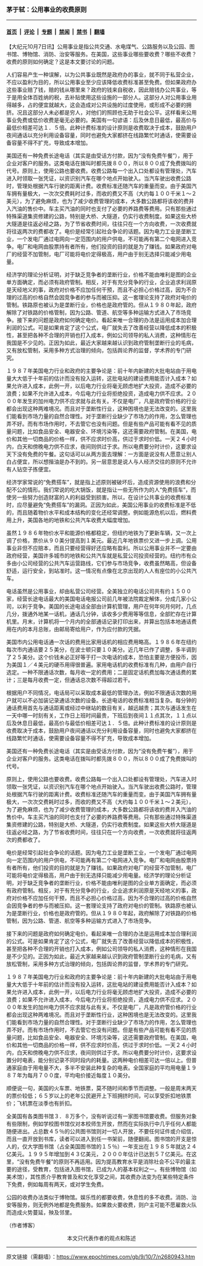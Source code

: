 ### 茅于轼：公用事业的收费原则

---

#### [首页](../../../..?n2680943) &nbsp;|&nbsp; [评论](../../../../../epoch-comment?n2680943) &nbsp;|&nbsp; [专题](../../../../../epoch-special?n2680943) &nbsp;|&nbsp; [禁闻](../../../../../epoch-news?n2680943) &nbsp;|&nbsp; [禁书](../../../../../books?n2680943) &nbsp;|&nbsp; [翻墙](https://github.com/gfw-breaker/nogfw/blob/master/README.md?n2680943)


<div class="post_content" id="artbody" itemprop="articleBody">
 <!-- article content begin -->
 <p>
  【大纪元10月7日讯】公用事业是指公共交通、水电煤气、公路服务以及公园、图书馆、博物馆、消防、治安等服务。在美国，这些事业哪些要收费？哪些不收费？收费的原则如何确定？这是本文要讨论的问题。
 </p>
 <p>
  人们容易产生一种误解，以为公共事业既然是政府办的事业，就不同于私营企业，不应以盈利为目的，所以公用事业至少应该降低收费标准甚至免费。但如果政府办这些事业赔了钱，赔的钱从哪里来？政府的钱来自税收，因此赔钱办公共事业，等于是用全体百姓纳的税，去补贴使用这些设施的一部分人。这部分人对公用事业用得越多，占的便宜就越大，这会造成对公共设施的过度使用，或形成不必要的拥挤。况且这部分人未必都是穷人，对他们的照顾也无助于社会公平。这样看来公用事业免费或低价收费是毫无必要的。美国有一句谚语：后及休息日最低，最高价与最低价相差可达１．５倍。此种计费标准的设计原则是收费取决于成本，鼓励用户夜间通话以充分利用设备容量，同时也避免大家都挤在线路繁忙时通话，使需要设备容量不得不扩充，导致成本增加。
 </p>
 <p>
  美国还有一种免费长途电话（其实是由受话方付款，因为“没有免费午餐”），用于企业对客户的服务。这类电话在拨叫时都先拨８００，所以８００成了免费拨叫的代号。原则上，使用公路也要收费。收费公路每一个出入口处都设有管理处，汽车进入时领取一张凭证，以资识别汽车在哪个地点开始驶入。当汽车驶出收费公路时，管理处根据汽车行驶的距离计费。收费标准还随汽车的重量而变。由于美国汽车拥有量极大，一次次交费耗时过多，而收的费又不高（大约每１００千米１～２美元），为了避免麻烦，也为了减少收费管理的成本，大多数公路都将该收的费并入汽油的售价中。车主买汽油的同时也支付了必要的养路费等费用。只有那些通过特殊渠道集资修建的公路，特别是大桥、大隧道，仍实行收费制度。如果这些大桥大隧道是往返必经之路，为了节省收费时间，往往只在一个方向收费，一次收费就将往返两次的费都收了。电价是经常引起社会争论的话题。因为电力工业是垄断工业，一个发电厂通过电网向一定范围内的用户供电，不可能再有第二个电网进入竞争。电厂和电网由股票持有者所有，他们投资的目的就是为了赚钱。如果政府对电厂的经营不加管制，电厂可能将电价定得极高，用户由于别无选择只能减少用电量。
 </p>
 <p>
  经济学的理论分析证明，对于缺乏竞争者的垄断行业，价格不能由唯利是图的企业单方面确定，而必须有政府管制。相反，对于有充分竞争的行业，企业追求利润原是天经地义的事，政府对价格不应加任何干预，而且不必担心价格过高，因为不合理的过高的价格自然会因竞争者的参与而被压抑。这一套理论支持了政府对电价的管制。铁路原也被认为是垄断行业，价格也是政府管的。但从１９８０年起，政府解除了对铁路的价格管制，因为公路、管道、航空等多种运输方式进入了市场竞争。接下来的问题是政府如何确定电价。看起来唯一合理的办法是运用成本加合理利润的公式。可是如果肯定了这个公式，电厂就失去了改善经营以降低成本的积极性，甚至把各种不合理的开销也打入成本，例如公司领导的私人消费，这种情形在我国是不少见的。正因为如此，最近大家越来越认识到政府管制垄断行业的毛病，又有放松管制，采用多种方式治理的倾向，包括舆论界的监督，学术界的专门研究。
 </p>
 <p>
  １９８７年美国电力行业和政府的主要争论是：前十年内新建的大批电站由于用电量大大低于十年前的估计而没有投入运转，这批电站的建设费用能否计入成本？如果允许进入成本，此例一开，以后电力行业将毫无顾虑地扩大投资，造成不必要的浪费；如果不允许进入成本，今后电力行业将拒绝投资，造成电力供不应求。２０００年发生的加州电力供不应求就与此有关。不仅是电厂，凡是政府管价格的行业都会出现这种两难境况。而且对于垄断性行业，这种困境也是无法改变的。这里我们能看到市场力量的自然合理性。对于垄断行业缺少了市场力的作用，怎么管理也弄不好。而有市场作用时，不去管它也没有问题。但是有些产品可能有看不见的质量问题，比如食品安全、电器安全、环境污染等，这还需要政府管制。在美国，电价和其他一切商品的价格一样，供不应求时价高，供过于求时价低。一天２４小时内，白天和傍晚电力供不应求，夜间则供过于求。所以电费要分时计价，这要求设天下没有免费的午餐。这句话可以从两方面去理解：一方面是说没有人愿意让别人白占便宜，所以想揩油是办不到的。另一层意思是说人与人经济交往的原则不允许有人钻空子拣便宜。
 </p>
 <p>
  经济学家常说的“免费搭车”，就是指上述原则被破坏后，造成资源使用的浪费和分配不公的情形。我们常说的吃大锅饭，就是指让一些无所作为的人“免费搭车”，而使另一些努力创造财富的人的利益受到损害。所以，在设计公共事业的收费标准时，应尽量避免“免费搭车”的漏洞。正因为如此，美国公用事业的收费标准是不低的，而且随着物价水平和成本结构的变化还经常调整。例如能源危机以后，燃料费用上升，美国各地的地铁和公共汽车收费大幅度增加。
 </p>
 <p>
  虽然１９８６年物价水平和能源价格都稳定，但纽约地铁为了更新车辆，又一次上调了价格，票价从９０美分提高到１美元。最近几年地铁票价又进一步上调。公用事业非但不应赔本，而且只要经营得好还应略有盈利。所以公用事业并不一定要由政府经营，美国许多城市的地铁和公共汽车就是私营公司投资经营的。纽约市有众多由小公司经营的公共汽车运营路线，它们参与市场竞争，收费虽然略高，但设备舒适，运行安全，到站准时。这一情况有点像在北京出现的人人有座位的小公共汽车。
 </p>
 <p>
  电话虽然是公用事业，却由私营公司经营。全美独立的电话公司共有约１５００家，经营长途电话最大的美国电话电报公司前几年被法院裁定解体，分成几家小公司，以利于竞争。美国的长途电话全部由计算机管理，用户在何年何月何时，几点几分，拨通外地某一话机，通话几分钟，该收多少费用等等信息，全部贮存在计算机里。月末，计算机将一个月内的全部通话记录打印出来，并算出包括本地通话费用在内的本月总账，由邮局寄给用户，作为应付款的凭据。
 </p>
 <p>
  美国市内公用电话通一次话的费用比家用话机的相应费用略高。１９８６年在纽约每次市内通话要２５美分，在波士顿只要１０美分。近几年已作了调整，多半调到了２５美分。这个价钱未必正好等于打一次电话的成本，恐怕主要是方便投币，因为美国１／４美元的硬币用得很普遍。家用电话机的收费标准有几种，由用户自行选定。一种不限通话次数，每月收一定的费用；二是固定话机费加每次通话费的累计；三是每月收费一定，但通话总次数不得超过若干。
 </p>
 <p>
  根据用户不同情况，电话局可以采取成本最低的管理办法，例如不限通话次数的用户就可以不必加装记录通话次数的设备。长途电话的收费标准相当复杂。每分钟的通话费用首先与通话距离或经过中继站的数目有关，越远越贵；其次与通话发生在一天中哪一时刻有关，工作日上班时间最贵，下班后到夜间１１点其次，１１点以后及休息日最低，最高价与最低价相差可达１．５倍。此种计费标准的设计原则是收费取决于成本，鼓励用户夜间通话以充分利用设备容量，同时也避免大家都挤在线路繁忙时通话，使需要设备容量不得不扩充，导致成本增加。
 </p>
 <p>
  美国还有一种免费长途电话（其实是由受话方付款，因为“没有免费午餐”），用于企业对客户的服务。这类电话在拨叫时都先拨８００，所以８００成了免费拨叫的代号。
 </p>
 <p>
  原则上，使用公路也要收费。收费公路每一个出入口处都设有管理处，汽车进入时领取一张凭证，以资识别汽车在哪个地点开始驶入。当汽车驶出收费公路时，管理处根据汽车行驶的距离计费。收费标准还随汽车的重量而变。由于美国汽车拥有量极大，一次次交费耗时过多，而收的费又不高（大约每１００千米１～２美元），为了避免麻烦，也为了减少收费管理的成本，大多数公路都将该收的费并入汽油的售价中。车主买汽油的同时也支付了必要的养路费等费用。只有那些通过特殊渠道集资修建的公路，特别是大桥、大隧道，仍实行收费制度。如果这些大桥大隧道是往返必经之路，为了节省收费时间，往往只在一个方向收费，一次收费就将往返两次的费都收了。
 </p>
 <p>
  电价是经常引起社会争论的话题。因为电力工业是垄断工业，一个发电厂通过电网向一定范围内的用户供电，不可能再有第二个电网进入竞争。电厂和电网由股票持有者所有，他们投资的目的就是为了赚钱。如果政府对电厂的经营不加管制，电厂可能将电价定得极高，用户由于别无选择只能减少用电量。经济学的理论分析证明，对于缺乏竞争者的垄断行业，价格不能由唯利是图的企业单方面确定，而必须有政府管制。相反，对于有充分竞争的行业，企业追求利润原是天经地义的事，政府对价格不应加任何干预，而且不必担心价格过高，因为不合理的过高的价格自然会因竞争者的参与而被压抑。这一套理论支持了政府对电价的管制。铁路原也被认为是垄断行业，价格也是政府管的。但从１９８０年起，政府解除了对铁路的价格管制，因为公路、管道、航空等多种运输方式进入了市场竞争。
 </p>
 <p>
  接下来的问题是政府如何确定电价。看起来唯一合理的办法是运用成本加合理利润的公式。可是如果肯定了这个公式，电厂就失去了改善经营以降低成本的积极性，甚至把各种不合理的开销也打入成本，例如公司领导的私人消费，这种情形在我国是不少见的。正因为如此，最近大家越来越认识到政府管制垄断行业的毛病，又有放松管制，采用多种方式治理的倾向，包括舆论界的监督，学术界的专门研究。
 </p>
 <p>
  １９８７年美国电力行业和政府的主要争论是：前十年内新建的大批电站由于用电量大大低于十年前的估计而没有投入运转，这批电站的建设费用能否计入成本？如果允许进入成本，此例一开，以后电力行业将毫无顾虑地扩大投资，造成不必要的浪费；如果不允许进入成本，今后电力行业将拒绝投资，造成电力供不应求。２０００年发生的加州电力供不应求就与此有关。不仅是电厂，凡是政府管价格的行业都会出现这种两难境况。而且对于垄断性行业，这种困境也是无法改变的。这里我们能看到市场力量的自然合理性。对于垄断行业缺少了市场力的作用，怎么管理也弄不好。而有市场作用时，不去管它也没有问题。但是有些产品可能有看不见的质量问题，比如食品安全、电器安全、环境污染等，这还需要政府管制。在美国，电价和其他一切商品的价格一样，供不应求时价高，供过于求时价低。一天２４小时内，白天和傍晚电力供不应求，夜间则供过于求。所以电费要分时计价，这要求设置分时电表，能分别记录不同时段内的耗量。这两种电价相差可达一倍以上。但普通家庭由于用电量不大，多半不安装此种复杂的电表。全国家庭的平均用电量１９８７年为每月７００度，平均电价接近每度１０美分。
 </p>
 <p>
  顺便说一句，美国的火车票、地铁票，莫不随时间和季节而调整。一般是周末两天的票价较低；６５岁以上的老年公民避开上下班拥挤时间，可以享受折扣地铁票价；飞机票在淡季也有折扣。
 </p>
 <p>
  全美国有各类图书馆３．８万多个，没有听说过有一家图书馆要收费。但服务对象有些限制，例如学校图书馆仅对本校师生开放，然而在实际执行中几乎任何人都能随便进出。占总数４５％的公共图书馆则对一切人开放，不要任何证件或介绍信，而且一直开放到书库，读者可以进入到任一书架前，随便翻阅。图书馆的开支是惊人的，仅大学图书馆（占全美国图书馆的１５％）一年支出在１９８５年就达２４亿美元。１９９５年增加到４３亿美元，２０００年估计已达到５７亿美元。在这里，“没有免费午餐”的原则不再适用。因为提高教育水平是消除社会不公平的最主要的途径，受教育，包括进入图书馆，已成为人的基本权利之一。有些博物馆（如美术馆），其性质介乎教育普及和文化享受之间，其收费办法变为在某些特定条件下免费，例如每周有两天，或对学生免费。
 </p>
 <p>
  公园的收费办法类似于博物馆。娱乐性的都要收费，休息性的多不收费。消防、治安等服务，则无例外地都是免费服务。如果救火要收费，则户主可能不愿雇救火队而造成火势蔓延，殃及邻里。
 </p>
 <p>
  （作者博客）
  <font color="#ffffff">
   (http://www.dajiyuan.com)
  </font>
  <br/>
  <center>
   <font class="GY13">
    本文只代表作者的观点和陈述
   </font>
  </center>
 </p>
 <!-- article content end -->
 <div id="below_article_ad">
 </div>
</div>


---

原文链接（需翻墙）：https://www.epochtimes.com/gb/9/10/7/n2680943.htm